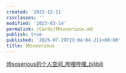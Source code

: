 ```yaml
---
created: '2022-12-11'
cssclasses: ''
modified: '2023-03-14'
permalink: /Cards/帅soserious.md
publish: true
published: '2025-07-29T23:04:04.211+08:00'
title: 帅soserious
---
```

[帅soserious的个人空间_哔哩哔哩_bilibili](https://space.bilibili.com/66391032?spm_id_from=333.337.0.0)